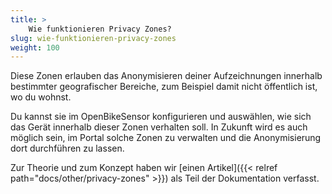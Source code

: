 ```yaml
---
title: >
    Wie funktionieren Privacy Zones?
slug: wie-funktionieren-privacy-zones
weight: 100
---
```


Diese Zonen erlauben das Anonymisieren deiner Aufzeichnungen innerhalb
bestimmter geografischer Bereiche, zum Beispiel damit nicht öffentlich ist, wo
du wohnst.

Du kannst sie im OpenBikeSensor konfigurieren und auswählen, wie sich
das Gerät innerhalb dieser Zonen verhalten soll. In Zukunft wird es auch
möglich sein, im Portal solche Zonen zu verwalten und die Anonymisierung dort
durchführen zu lassen.

Zur Theorie und zum Konzept haben wir [einen Artikel]({{< relref
path="docs/other/privacy-zones" >}}) als Teil
der Dokumentation verfasst.

